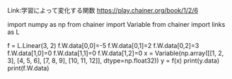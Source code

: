 Link:学習によって変化する関数
https://play.chainer.org/book/1/2/6




import numpy as np
from chainer import Variable
from chainer import links as L


f = L.Linear(3, 2)
f.W.data[0,0]=-5
f.W.data[0,1]=2
f.W.data[0,2]=3
f.W.data[1,0]=0
f.W.data[1,1]=0
f.W.data[1,2]=0
x = Variable(np.array([[1, 2, 3],
                       [4, 5, 6],
                       [7, 8, 9],
                       [10, 11, 12]],
                      dtype=np.float32))
y = f(x)
print(y.data)
print(f.W.data)




